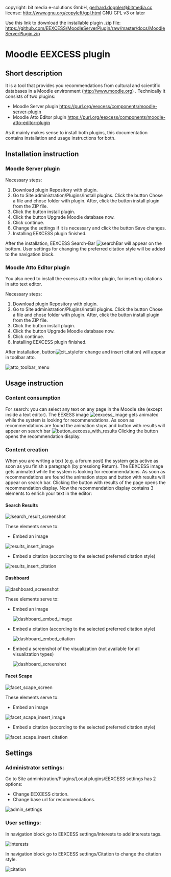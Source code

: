 copyright:   bit media e-solutions GmbH, gerhard.doppler@bitmedia.cc  
license:     http://www.gnu.org/copyleft/gpl.html GNU GPL v3 or later

Use this link to download the installable plugin .zip file: https://github.com/EEXCESS/MoodleServerPlugin/raw/master/docs/MoodleServerPlugin.zip

# Moodle EEXCESS plugin
## Short description
It is a tool that provides you recommendations from cultural and scientific databases in a Moodle environment (http://www.moodle.org) .
Technically it consists of two plugins:

* Moodle Server plugin  https://purl.org/eexcess/components/moodle-server-plugin
* Moodle Atto Editor plugin https://purl.org/eexcess/components/moodle-atto-editor-plugin

As it mainly makes sense to install both plugins, this documentation contains installation and usage instructions for both.

## Installation instruction
### Moodle Server plugin
Necessary steps:

1. Download plugin Repository with plugin.
2. Go to Site administration/Plugins/Install plugins. Click the button Chose a file and chose folder with plugin. After, click the button install plugin from the ZIP file.
3. Click the button install plugin.
4. Click the button Upgrade Moodle database now.
5. Click continue.
6. Change the settings if it is necessary and click the button Save changes.
7. Installing EEXCESS plugin finished.

After the installation, EEXCESS Search-Bar ![searchBar](https://raw.githubusercontent.com/EEXCESS/MoodleServerPlugin/master/docs/searchBar.png)  will appear on the bottom. 
User settings for changing the preferred citation style will be added to the navigation block.

### Moodle Atto Editor plugin
You also need to install the excess atto editor plugin, for inserting citations in atto text editor.

Necessary steps:

1. Download plugin Repository with plugin.
2. Go to Site administration/Plugins/Install plugins. Click the button Chose a file and chose folder with plugin. After, click the button install plugin from the ZIP file.
3. Click the button install plugin.
4. Click the button Upgrade Moodle database now.
5. Click continue.
6. Installing EEXCESS plugin finished.

After installation, button![cit_style](https://raw.githubusercontent.com/EEXCESS/MoodleServerPlugin/master/docs/atto_toolbar_menu_select_cit_style.png)for change and insert citation) will appear in toolbar atto.

![atto_toolbar_menu](https://raw.githubusercontent.com/EEXCESS/MoodleServerPlugin/master/docs/button-change-cit-style.png)

## Usage instruction
### Content consumption
For search: you can select any text on any page in the Moodle site (except inside a text editor). The EEXESS image ![eexcess_image](https://raw.githubusercontent.com/EEXCESS/MoodleServerPlugin/master/docs/eexcess-image1.png) gets animated while the system is looking for recommendations. As soon as recommendations are found the animation stops and button with results will appear on search bar ![button_eexcess_with_results](https://raw.githubusercontent.com/EEXCESS/MoodleServerPlugin/master/docs/searchBar-results.png) Clicking the button opens the recommendation display.
### Content creation
When you are writing a text (e.g. a forum post) the system gets active as soon as you finish a paragraph (by pressiong Return). The EEXCESS image gets animated while the system is looking for recommendations. As soon as recommendations are found the animation stops and button with results will appear on search bar.
Clicking the button with results of the page opens the recommendation display. 
Now the recommendation display contains 3 elements to enrich your text in the editor:

#### Search Results
![!search_result_screenshot](https://raw.githubusercontent.com/EEXCESS/MoodleServerPlugin/master/docs/searchBar-results-enrich-text1.png)

These elements serve to:

* Embed an image

 ![results_insert_image](https://raw.githubusercontent.com/EEXCESS/MoodleServerPlugin/master/docs/searchBar-results-insert-image.png)
* Embed a citation (according to the selected preferred citation style)

 ![results_insert_citation](https://raw.githubusercontent.com/EEXCESS/MoodleServerPlugin/master/docs/searchBar-results-insert-citation.png)
#### Dashboard
![dashboard_screenshot](https://raw.githubusercontent.com/EEXCESS/MoodleServerPlugin/master/docs/searchBar-dashboard-enrich-text.png)

These elements serve to:

* Embed an image 
 
  ![dashboard_embed_image](https://raw.githubusercontent.com/EEXCESS/MoodleServerPlugin/master/docs/searchBar-dashboard-insert-image.png)
* Embed a citation (according to the selected preferred citation style)

  ![dashboard_embed_citation](https://raw.githubusercontent.com/EEXCESS/MoodleServerPlugin/master/docs/searchBar-dashboard-insert-citation.png)
* Embed a screenshot of the visualization (not available for all visualization types)
 
  ![dashboard_screenshot](https://raw.githubusercontent.com/EEXCESS/MoodleServerPlugin/master/docs/searchBar-dashboard-enrich-text-insert-screenshot.png)
#### Facet Scape
![facet_scape_screen](https://raw.githubusercontent.com/EEXCESS/MoodleServerPlugin/master/docs/searchBar-facet-scape-enrich-text.png)

These elements serve to:

* Embed an image
 
 ![facet_scape_insert_image](https://raw.githubusercontent.com/EEXCESS/MoodleServerPlugin/master/docs/searchBar-facet-scape-insert-image.png)
* Embed a citation (according to the selected preferred citation style)
 
 ![facet_scape_insert_citation](https://raw.githubusercontent.com/EEXCESS/MoodleServerPlugin/master/docs/searchBar-facet-scape-insert-citation.png)

## Settings
### Administrator settings:
Go to Site administration/Plugins/Local plugins/EEXCESS settings has 2 options:

* Change EEXCESS citation.
* Change base url for recommendations.

![admin_settings](https://raw.githubusercontent.com/EEXCESS/MoodleServerPlugin/master/docs/EEXCESS_admin_settings.png)

### User settings:
In navigation block go to EEXCESS settings/Interests to add interests tags.

![interests](https://raw.githubusercontent.com/EEXCESS/MoodleServerPlugin/master/docs/EEXCESS_user_interests_settings.png)

In navigation block go to EEXCESS settings/Citation to change the citation style.

![citation](https://raw.githubusercontent.com/EEXCESS/MoodleServerPlugin/master/docs/EEXCESS_user_settings.png)

